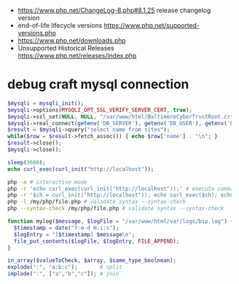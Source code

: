 * https://www.php.net/ChangeLog-8.php#8.1.25 release changelog version
* end-of-life lifecycle versions https://www.php.net/supported-versions.php
* https://www.php.net/downloads.php
* Unsupported Historical Releases https://www.php.net/releases/index.php

# debug craft mysql connection
```php <?php
$mysqli = mysqli_init();
$mysqli->options(MYSQLI_OPT_SSL_VERIFY_SERVER_CERT, true);
$mysqli->ssl_set(NULL, NULL, "/var/www/html/BaltimoreCyberTrustRoot.crt.pem", NULL, NULL);
$mysqli->real_connect(getenv('DB_SERVER'), getenv('DB_USER'), getenv('DB_PASSWORD'), getenv('DB_DATABASE'));
$result = $mysqli->query("select name from sites");
while($row = $result->fetch_assoc()) { echo $row['name'] . "\n"; }
$result->close();
$mysqli->close();
```


```php
sleep(3600);
echo curl_exec(curl_init("http://localhost"));
```

```sh
php -a # interactive mode
php -r 'echo curl_exec(curl_init("http://localhost"));' # execute command from shell
php -r '$ch = curl_init("http://localhost")); echo curl_exec($ch); echo "error: $curl_error($ch)";' # execute command from shell
php -l /my/php/file.php # validate syntax --syntax-check
php --syntax-check /my/php/file.php # validate syntax --syntax-check
```
```php
function mylog($message, $logFile = "/var/www/html/var/logs/bip.log") {
  $timestamp = date("Y-m-d H:i:s");
  $logEntry = "[$timestamp] $message\n";
  file_put_contents($logFile, $logEntry, FILE_APPEND);
}

in_array($valueToCheck, $array, $same_type_boolnean);
explode(":", "a:b:c");       # split
implode(":", ["a","b","c"]); # join
```
